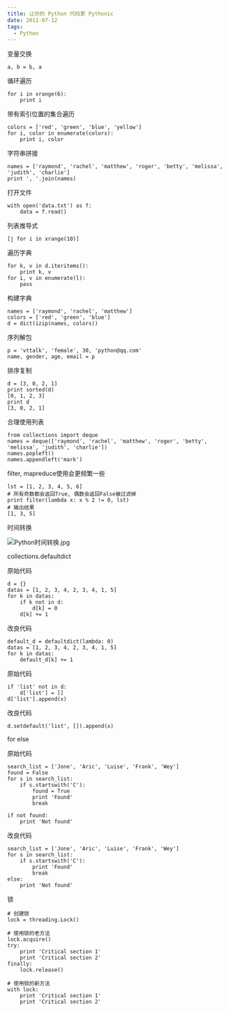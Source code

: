 ```yaml
---
title: 让你的 Python 代码更 Pythonic
date: 2011-07-12
tags: 
  - Python
---
```


变量交换

    a, b = b, a

循环遍历

    for i in xrange(6):
        print i

带有索引位置的集合遍历

    colors = ['red', 'green', 'blue', 'yellow']
    for i, color in enumerate(colors):
        print i, color

字符串拼接

    names = ['raymond', 'rachel', 'matthew', 'roger', 'betty', 'melissa', 'judith', 'charlie']
    print ', '.join(names)

打开文件

    with open('data.txt') as f:
        data = f.read()

列表推导式

    [j for i in xrange(10)]

遍历字典

    for k, v in d.iteritems():
        print k, v
    for i, v in enumerate(l):
    	pass

构建字典

    names = ['raymond', 'rachel', 'matthew']
    colors = ['red', 'green', 'blue']
    d = dict(izip(names, colors))

<!--more-->

序列解包

    p = 'vttalk', 'female', 30, 'python@qq.com'
    name, gender, age, email = p

排序复制

    d = [3, 0, 2, 1]
    print sorted(d)
    [0, 1, 2, 3]
    print d
    [3, 0, 2, 1]

合理使用列表

    from collections import deque
    names = deque(['raymond', 'rachel', 'matthew', 'roger', 'betty', 'melissa', 'judith', 'charlie'])
    names.popleft()
    names.appendleft('mark')

filter, mapreduce使用会更频繁一些

    lst = [1, 2, 3, 4, 5, 6]
    # 所有奇数都会返回True, 偶数会返回False被过滤掉
    print filter(lambda x: x % 2 != 0, lst)
    # 输出结果
    [1, 3, 5]

时间转换

![Python时间转换.jpg][1]

collections.defaultdict

原始代码

    d = {}
    datas = [1, 2, 3, 4, 2, 3, 4, 1, 5]
    for k in datas:
        if k not in d:
            d[k] = 0 
        d[k] += 1

改良代码

    default_d = defaultdict(lambda: 0)
    datas = [1, 2, 3, 4, 2, 3, 4, 1, 5]
    for k in datas:
        default_d[k] += 1

原始代码

    if 'list' not in d:
    	d['list'] = []
    d['list'].append(x)

改良代码

    d.setdefault('list', []).append(x)

for else

原始代码

    search_list = ['Jone', 'Aric', 'Luise', 'Frank', 'Wey']
    found = False
    for s in search_list:
        if s.startswith('C'):
            found = True
            print 'Found'
            break
    
    if not found:
        print 'Not found'

改良代码

    search_list = ['Jone', 'Aric', 'Luise', 'Frank', 'Wey']
    for s in search_list:
        if s.startswith('C'):
            print 'Found'
            break
    else:
        print 'Not found'

锁

    # 创建锁
    lock = threading.Lock()

    # 使用锁的老方法
    lock.acquire()
    try:
        print 'Critical section 1'
        print 'Critical section 2'
    finally:
        lock.release()

    # 使用锁的新方法
    with lock:
        print 'Critical section 1'
        print 'Critical section 2'

  [1]: http://70data.net/usr/uploads/2017/08/2223459566.jpg
